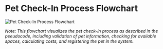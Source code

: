 # Pet Check-In Process Flowchart

![Pet Check-In Process Flowchart](https://i.imgur.com/YourFlowchartImage.png)

*Note: This flowchart visualizes the pet check-in process as described in the pseudocode, including validation of pet information, checking for available spaces, calculating costs, and registering the pet in the system.*
